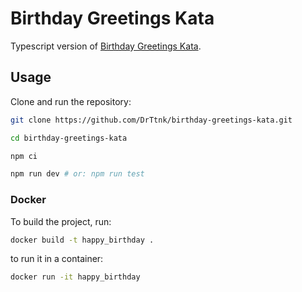 # Birthday Greetings Kata

Typescript version of [Birthday Greetings Kata](http://matteo.vaccari.name/blog/archives/154).

## Usage

Clone and run the repository: 

```bash
git clone https://github.com/DrTtnk/birthday-greetings-kata.git

cd birthday-greetings-kata

npm ci

npm run dev # or: npm run test
```

### Docker

To build the project, run:

```bash
docker build -t happy_birthday .
```

to run it in a container:

```bash
docker run -it happy_birthday
```
